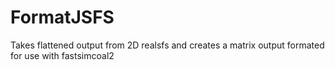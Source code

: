 # FormatJSFS
Takes flattened output from 2D realsfs and creates a matrix output formated for use with fastsimcoal2
